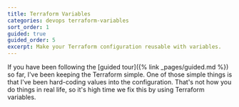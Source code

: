 ```yaml
---
title: Terraform Variables
categories: devops terraform-variables
sort_order: 1
guided: true
guided_order: 5
excerpt: Make your Terraform configuration reusable with variables.
---
```

If you have been following the [guided tour]({% link _pages/guided.md %}) so far, I've been keeping the Terraform simple. One of those simple things is that I've been hard-coding values into the configuration. That's not how you do things in real life, so it's high time we fix this by using Terraform variables.